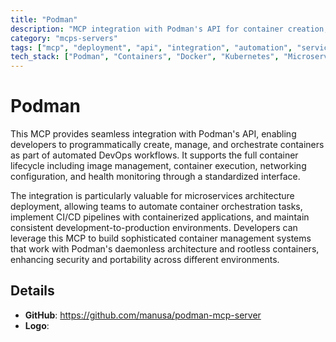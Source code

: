 ```yaml
---
title: "Podman"
description: "MCP integration with Podman's API for container creation, management, and orchestration in DevOps workflows and microservices deployment."
category: "mcps-servers"
tags: ["mcp", "deployment", "api", "integration", "automation", "service"]
tech_stack: ["Podman", "Containers", "Docker", "Kubernetes", "Microservices"]
---
```


# Podman

This MCP provides seamless integration with Podman's API, enabling developers to programmatically create, manage, and orchestrate containers as part of automated DevOps workflows. It supports the full container lifecycle including image management, container execution, networking configuration, and health monitoring through a standardized interface.

The integration is particularly valuable for microservices architecture deployment, allowing teams to automate container orchestration tasks, implement CI/CD pipelines with containerized applications, and maintain consistent development-to-production environments. Developers can leverage this MCP to build sophisticated container management systems that work with Podman's daemonless architecture and rootless containers, enhancing security and portability across different environments.

## Details

- **GitHub**: https://github.com/manusa/podman-mcp-server
- **Logo**: 
